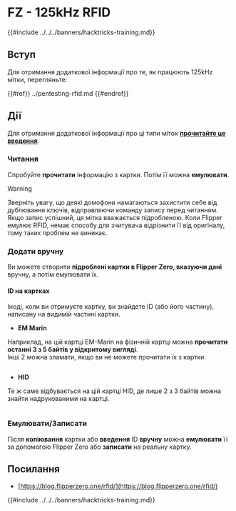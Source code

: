 # FZ - 125kHz RFID

{{#include ../../../banners/hacktricks-training.md}}


## Вступ

Для отримання додаткової інформації про те, як працюють 125kHz мітки, перегляньте:

{{#ref}}
../pentesting-rfid.md
{{#endref}}

## Дії

Для отримання додаткової інформації про ці типи міток [**прочитайте це введення**](../pentesting-rfid.md#low-frequency-rfid-tags-125khz).

### Читання

Спробуйте **прочитати** інформацію з картки. Потім її можна **емулювати**.

> [!WARNING]
> Зверніть увагу, що деякі домофони намагаються захистити себе від дублювання ключів, відправляючи команду запису перед читанням. Якщо запис успішний, ця мітка вважається підробленою. Коли Flipper емулює RFID, немає способу для зчитувача відрізнити її від оригіналу, тому таких проблем не виникає.

### Додати вручну

Ви можете створити **підроблені картки в Flipper Zero, вказуючи дані** вручну, а потім емулювати їх.

#### ID на картках

Іноді, коли ви отримуєте картку, ви знайдете ID (або його частину), написану на видимій частині картки.

- **EM Marin**

Наприклад, на цій картці EM-Marin на фізичній картці можна **прочитати останні 3 з 5 байтів у відкритому вигляді**.\
Інші 2 можна зламати, якщо ви не можете прочитати їх з картки.

<figure><img src="../../../images/image (104).png" alt=""><figcaption></figcaption></figure>

- **HID**

Те ж саме відбувається на цій картці HID, де лише 2 з 3 байтів можна знайти надрукованими на картці.

<figure><img src="../../../images/image (1014).png" alt=""><figcaption></figcaption></figure>

### Емулювати/Записати

Після **копіювання** картки або **введення** ID **вручну** можна **емулювати** її за допомогою Flipper Zero або **записати** на реальну картку.

## Посилання

- [https://blog.flipperzero.one/rfid/](https://blog.flipperzero.one/rfid/)


{{#include ../../../banners/hacktricks-training.md}}
